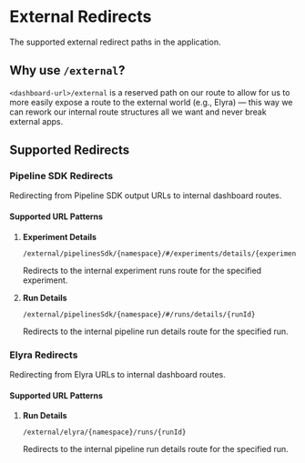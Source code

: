 # External Redirects

The supported external redirect paths in the application.

## Why use `/external`?

`<dashboard-url>/external` is a reserved path on our route to allow for us to more easily expose a route to the external world (e.g., Elyra) — this way we can rework our internal route structures all we want and never break external apps.

## Supported Redirects

### Pipeline SDK Redirects

Redirecting from Pipeline SDK output URLs to internal dashboard routes.

#### Supported URL Patterns

1. **Experiment Details**
   ```
   /external/pipelinesSdk/{namespace}/#/experiments/details/{experimentId}
   ```
   Redirects to the internal experiment runs route for the specified experiment.

2. **Run Details**
   ```
   /external/pipelinesSdk/{namespace}/#/runs/details/{runId}
   ```
   Redirects to the internal pipeline run details route for the specified run.

### Elyra Redirects

Redirecting from Elyra URLs to internal dashboard routes.

#### Supported URL Patterns

1. **Run Details**
   ```
   /external/elyra/{namespace}/runs/{runId}
   ```
   Redirects to the internal pipeline run details route for the specified run.
